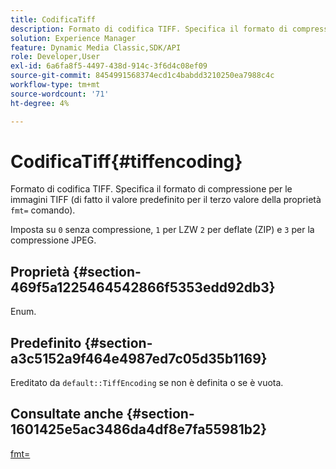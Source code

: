 ```yaml
---
title: CodificaTiff
description: Formato di codifica TIFF. Specifica il formato di compressione per le immagini TIFF (di fatto il valore predefinito per il terzo valore del comando fmt=).
solution: Experience Manager
feature: Dynamic Media Classic,SDK/API
role: Developer,User
exl-id: 6a6fa8f5-4497-438d-914c-3f6d4c08ef09
source-git-commit: 8454991568374ecd1c4babdd3210250ea7988c4c
workflow-type: tm+mt
source-wordcount: '71'
ht-degree: 4%

---
```


# CodificaTiff{#tiffencoding}

Formato di codifica TIFF. Specifica il formato di compressione per le immagini TIFF (di fatto il valore predefinito per il terzo valore della proprietà `fmt=` comando).

Imposta su `0` senza compressione, `1` per LZW `2` per deflate (ZIP) e `3` per la compressione JPEG.

## Proprietà {#section-469f5a1225464542866f5353edd92db3}

Enum.

## Predefinito {#section-a3c5152a9f464e4987ed7c05d35b1169}

Ereditato da `default::TiffEncoding` se non è definita o se è vuota.

## Consultate anche {#section-1601425e5ac3486da4df8e7fa55981b2}

[fmt=](../../../../../ir-api/http-protocol/image-rendering-api-ref/c-ir-http-protocol-ref/c-ir-http-protocol-command-reference/r-ir-fmt.md#reference-4c743f67d56b47c5b774fcc900ff758c)
